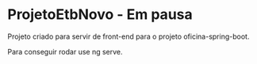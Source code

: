 # ProjetoEtbNovo - Em pausa

Projeto criado para servir de front-end para o projeto oficina-spring-boot.

Para conseguir rodar use ng serve.
